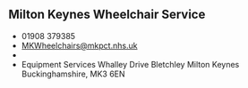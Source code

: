 
## Milton Keynes Wheelchair Service

- <i class="fa fa-phone"></i> 01908 379385
- <i class="fa fa-envelope"></i> <a href="mailto:MKWheelchairs@mkpct.nhs.uk">MKWheelchairs@mkpct.nhs.uk</a>
- <i class="fa fa-home"></i> []()
- <i class="fa fa-building"></i> Equipment Services Whalley Drive Bletchley  Milton Keynes Buckinghamshire, MK3 6EN
